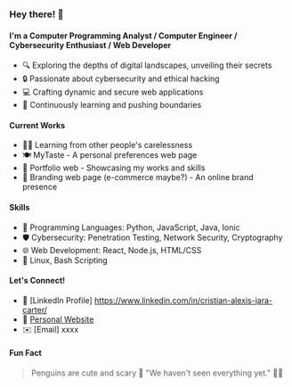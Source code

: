 ### Hey there! 👋

#### I'm a Computer Programming Analyst / Computer Engineer / Cybersecurity Enthusiast / Web Developer

- 🔍 Exploring the depths of digital landscapes, unveiling their secrets
- 🔒 Passionate about cybersecurity and ethical hacking
- 💻 Crafting dynamic and secure web applications
- 🚀 Continuously learning and pushing boundaries

#### Current Works

- 🕵️‍♂️ Learning from other people's carelessness
- 🍽️ MyTaste - A personal preferences web page
- 💼 Portfolio web - Showcasing my works and skills
- 🛒 Branding web page (e-commerce maybe?) - An online brand presence

#### Skills

- 📜 Programming Languages: Python, JavaScript, Java, Ionic
- 🛡️ Cybersecurity: Penetration Testing, Network Security, Cryptography
- 🌐 Web Development: React, Node.js, HTML/CSS
- 🐧 Linux, Bash Scripting

#### Let's Connect!

- 🔗 [LinkedIn Profile] https://www.linkedin.com/in/cristian-alexis-jara-carter/
- 💼 [Personal Website](WORKING)
- ✉️ [Email] xxxx

#### Fun Fact
> Penguins are cute and scary 🐧
> "We haven't seen everything yet." 🕵️‍♀️

